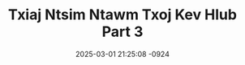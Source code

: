 ---
layout: movie-video-data
date: 2025-03-01 21:25:08 -0924
categories: movie

# Site Attributes
title: "Txiaj Ntsim Ntawm Txoj Kev Hlub Part 3"
permalink: "/movie/Txiaj_Ntsim_Ntawm_Txoj_Kev_Hlub_Part_3"

# Movie Attributes
synopsis: ""
producer: "Xaivong Thoj, Meej Thoj"
director: "Xaivong Thoj, Meej Thoj"
writer: "Xaivong Thoj"
video_link: "https://youtu.be/ydUNsKyySzs?si=VQujhRfQKx19M_gV"
genre: "Drama"
year: "2007"
release_type: "VHS"
storage: "Center for Hmong Studies"
thumbnail: "/assets/images/movie_thumbnails/Txiaj Ntsim Ntawm Txoj Kev Hlub Part 3.jpeg"
publishing_company: "Diamond Frame Production"

# Sequels + Parts
base_movie: "Txiaj Ntsim Ntawm Txoj Kev Hlub Part 1"
total_parts: 3
sequel: ""

# Movie Cast
cast:
- name: "Xaivong Thao"
- name: "Ntshiab Hawj"
- name: "Ntxhais Tsab"
- name: "Eb Lauj"
- name: "Meej Thoj"
- name: "Mos Vaj"
- name: "Cua Yaj (Pog Nplaum)"
- name: "Npis Yaj"
---